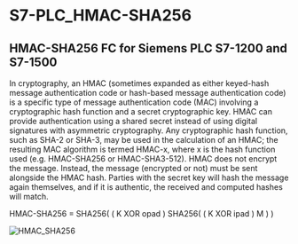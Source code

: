 # S7-PLC_HMAC-SHA256
## HMAC-SHA256 FC for Siemens PLC S7-1200 and S7-1500

In cryptography, an HMAC (sometimes expanded as either keyed-hash message authentication code or hash-based message authentication code)
is a specific type of message authentication code (MAC) involving a cryptographic hash function and a secret cryptographic key.
HMAC can provide authentication using a shared secret instead of using digital signatures with asymmetric cryptography.
Any cryptographic hash function, such as SHA-2 or SHA-3, may be used in the calculation of an HMAC; 
the resulting MAC algorithm is termed HMAC-x, where x is the hash function used (e.g. HMAC-SHA256 or HMAC-SHA3-512).
HMAC does not encrypt the message. Instead, the message (encrypted or not) must be sent alongside the HMAC hash. 
Parties with the secret key will hash the message again themselves, and if it is authentic, the received and computed hashes will match.

HMAC-SHA256 = SHA256( ( K XOR opad ) <concat> SHA256( ( K XOR ipad ) <concat> M ) )
 
![HMAC_SHA256](https://github.com/user-attachments/assets/b7faeb35-d679-4b4c-a509-cba352638f12)
